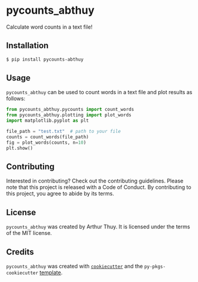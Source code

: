 # pycounts\_abthuy

Calculate word counts in a text file!

## Installation

```bash
$ pip install pycounts-abthuy
```

## Usage

`pycounts_abthuy` can be used to count words in a text file and plot results
as follows:

```python
from pycounts_abthuy.pycounts import count_words
from pycounts_abthuy.plotting import plot_words
import matplotlib.pyplot as plt

file_path = "test.txt"  # path to your file
counts = count_words(file_path)
fig = plot_words(counts, n=10)
plt.show()
```

## Contributing

Interested in contributing? Check out the contributing guidelines. Please note that this project is released with a Code of Conduct. By contributing to this project, you agree to abide by its terms.

## License

`pycounts_abthuy` was created by Arthur Thuy. It is licensed under the terms of the MIT license.

## Credits

`pycounts_abthuy` was created with [`cookiecutter`](https://cookiecutter.readthedocs.io/en/latest/) and the `py-pkgs-cookiecutter` [template](https://github.com/py-pkgs/py-pkgs-cookiecutter).
